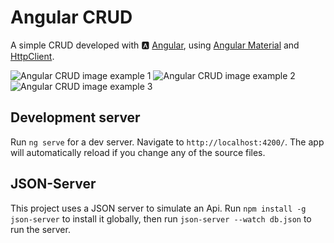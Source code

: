 # Angular CRUD

A simple CRUD developed with 🅰️ [Angular](https://angular.io/), using [Angular Material](https://material.angular.io/) and [HttpClient](https://angular.io/guide/http).

![Angular CRUD image example 1](https://i.imgur.com/StMWLqC.png)
![Angular CRUD image example 2](https://i.imgur.com/TDFQKe1.png)
![Angular CRUD image example 3](https://i.imgur.com/MpAIhZQ.png)

## Development server

Run `ng serve` for a dev server. Navigate to `http://localhost:4200/`. The app will automatically reload if you change any of the source files.

## JSON-Server

This project uses a JSON server to simulate an Api. Run `npm install -g json-server` to install it globally, then run `json-server --watch db.json` to run the server.